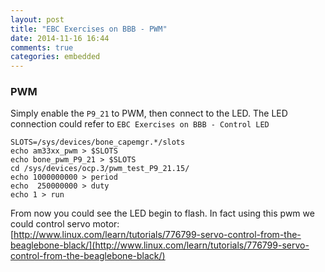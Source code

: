 ```yaml
---
layout: post
title: "EBC Exercises on BBB - PWM"
date: 2014-11-16 16:44
comments: true
categories: embedded
---
```

### PWM
Simply enable the `P9_21` to PWM, then connect to the LED. The LED connection could refer to `EBC Exercises on BBB - Control LED`    

```
SLOTS=/sys/devices/bone_capemgr.*/slots
echo am33xx_pwm > $SLOTS
echo bone_pwm_P9_21 > $SLOTS
cd /sys/devices/ocp.3/pwm_test_P9_21.15/
echo 1000000000 > period
echo  250000000 > duty
echo 1 > run

```
From now you could see the LED begin to flash. In fact using this pwm we could control servo motor:    
[http://www.linux.com/learn/tutorials/776799-servo-control-from-the-beaglebone-black/](http://www.linux.com/learn/tutorials/776799-servo-control-from-the-beaglebone-black/)    

